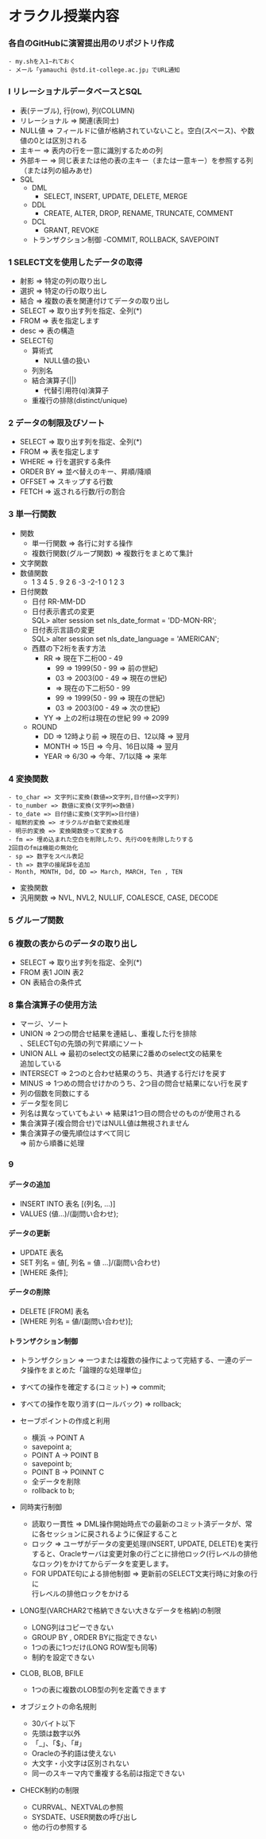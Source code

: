 # オラクル授業内容

### 各自のGitHubに演習提出用のリポジトリ作成
    - my.shを入1−れておく
    - メール「yamauchi @std.it-college.ac.jp」でURL通知

### I リレーショナルデータベースとSQL
- 表(テーブル), 行(row), 列(COLUMN)
- リレーショナル => 関連(表同士)
- NULL値 => フィールドに値が格納されていないこと。空白(スペース)、や数値の0とは区別される
- 主キー => 表内の行を一意に識別するための列
- 外部キー => 同じ表または他の表の主キー（または一意キー）を参照する列（または列の組みあせ)
- SQL
    - DML
        - SELECT, INSERT, UPDATE, DELETE, MERGE
    - DDL
        - CREATE, ALTER, DROP, RENAME, TRUNCATE, COMMENT
    - DCL
        - GRANT, REVOKE
    - トランザクション制御
        -COMMIT, ROLLBACK, SAVEPOINT

### 1 SELECT文を使用したデータの取得
- 射影 => 特定の列の取り出し
- 選択 => 特定の行の取り出し
- 結合 => 複数の表を関連付けてデータの取り出し
- SELECT => 取り出す列を指定、全列(*)
- FROM => 表を指定します
 - desc => 表の構造
 - SELECT句
    - 算術式
        - NULL値の扱い
    - 列別名
    - 結合演算子(||)
        - 代替引用符(q)演算子
    - 重複行の排除(distinct/unique)

### 2 データの制限及びソート
- SELECT => 取り出す列を指定、全列(*)
- FROM => 表を指定します
- WHERE => 行を選択する条件
- ORDER BY => 並べ替えのキー、昇順/降順
- OFFSET => スキップする行数
- FETCH => 返される行数/行の割合

### 3 単一行関数
- 関数
    - 単一行関数 => 各行に対する操作
    - 複数行関数(グループ関数) => 複数行をまとめて集計
- 文字関数
- 数値関数
    - 1 3 4 5 . 9 2 6
    -3 -2-1 0   1 2 3
- 日付関数
    - 日付 RR-MM-DD
    - 日付表示書式の変更  
    SQL> alter session set nls_date_format = 'DD-MON-RR';
    - 日付表示言語の変更  
    SQL> alter session set nls_date_language = 'AMERICAN';
    - 西暦の下2桁を表す方法
        - RR => 現在下二桁00 - 49
            - 99 => 1999(50 - 99 => 前の世紀)
            - 03 => 2003(00 - 49 => 現在の世紀)
            - => 現在の下二桁50 - 99
            - 99 => 1999(50 - 99 => 現在の世紀)
            - 03 => 2003(00 - 49 => 次の世紀)
        - YY => 上の2桁は現在の世紀 99 => 2099
    - ROUND
        - DD => 12時より前 => 現在の日、12以降 => 翌月
        - MONTH => 15日 => 今月、16日以降 => 翌月
        - YEAR => 6/30 => 今年、7/1以降 => 来年

### 4 変換関数
    - to_char => 文字列に変換(数値=>文字列,日付値=>文字列)
    - to_number => 数値に変換(文字列=>数値)
    - to_date => 日付値に変換(文字列=>日付値)
    - 暗黙的変換 => オラクルが自動で変換処理
    - 明示的変換 => 変換関数使って変換する
    - fm => 埋め込まれた空白を削除したり、先行の0を削除したりする  
    2回目のfmは機能の無効化
    - sp => 数字をスペル表記
    - th => 数字の接尾辞を追加
    - Month, MONTH, Dd, DD => March, MARCH, Ten , TEN

- 変換関数
- 汎用関数 => NVL, NVL2, NULLIF, COALESCE, CASE, DECODE

### 5 グループ関数

### 6 複数の表からのデータの取り出し
- SELECT => 取り出す列を指定、全列(*)
- FROM 表1 JOIN 表2
- ON 表結合の条件式

### 8 集合演算子の使用方法
- マージ、ソート
- UNION => 2つの問合せ結果を連結し、重複した行を排除  
、SELECT句の先頭の列で昇順にソート
- UNION ALL => 最初のselect文の結果に2番めのselect文の結果を  
追加している
- INTERSECT => 2つのと合わせ結果のうち、共通する行だけを戻す
- MINUS => 1つめの問合せけかのうち、2つ目の問合せ結果にない行を戻す
- 列の個数を同数にする
- データ型を同じ
- 列名は異なっていてもよい => 結果は1つ目の問合せのものが使用される
- 集合演算子(複合問合せ)ではNULL値は無視されません
- 集合演算子の優先順位はすべて同じ  
  => 前から順番に処理

### 9
#### データの追加
- INSERT INTO 表名 [(列名, ...)] 
- VALUES (値...)/(副問い合わせ);

#### データの更新
- UPDATE 表名
- SET 列名 = 値[, 列名 = 値 ...]/(副問い合わせ)
- [WHERE 条件];

#### データの削除
- DELETE [FROM] 表名
- [WHERE 列名 = 値/(副問い合わせ)];

#### トランザクション制御
- トランザクション => 一つまたは複数の操作によって完結する、一連のデータ操作をまとめた「論理的な処理単位」
- すべての操作を確定する(コミット) => commit;
- すべての操作を取り消す(ロールバック) => rollback;
- セーブポイントの作成と利用
    - 横浜 -> POINT A
    - savepoint a;
    - POINT A -> POINT B
    - savepoint b;
    - POINT B -> POINNT C
    - 全データを削除
    - rollback to b;
- 同時実行制御
    - 読取り一貫性 => DML操作開始時点での最新のコミット済データが、常に各セッションに戻されるように保証すること
    - ロック => ユーザがデータの変更処理(INSERT, UPDATE, DELETE)を実行すると、Oracleサーバは変更対象の行ごとに排他ロック(行レベルの排他なロック)をかけてからデータを変更します。
    - FOR UPDATE句による排他制御 => 更新前のSELECT文実行時に対象の行に  
    行レベルの排他ロックをかける

- LONG型(VARCHAR2で格納できない大きなデータを格納)の制限
    - LONG列はコピーできない
    - GROUP BY , ORDER BYに指定できない
    - 1つの表に1つだけ(LONG ROW型も同等)
    - 制約を設定できない
- CLOB, BLOB, BFILE
    - 1つの表に複数のLOB型の列を定義できます
- オブジェクトの命名規則
    - 30バイト以下
    - 先頭は数字以外
    - 「_」、「$」、「#」
    - Oracleの予約語は使えない
    - 大文字・小文字は区別されない
    - 同一のスキーマ内で重複する名前は指定できない
- CHECK制約の制限
    - CURRVAL、NEXTVALの参照
    - SYSDATE、USER関数の呼び出し
    - 他の行の参照する